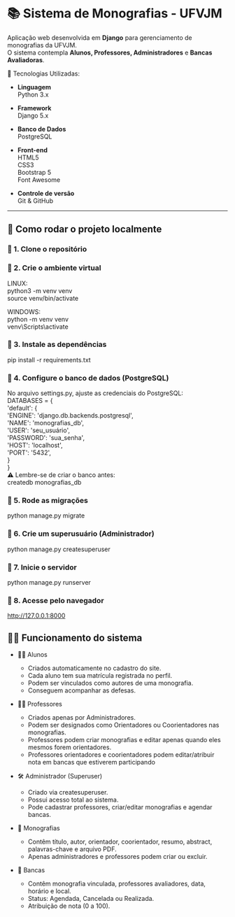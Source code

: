 # 📚 Sistema de Monografias - UFVJM

Aplicação web desenvolvida em **Django** para gerenciamento de monografias da UFVJM.  
O sistema contempla **Alunos, Professores, Administradores** e **Bancas Avaliadoras**.

🚀 Tecnologias Utilizadas:
- **Linguagem**<br>
Python 3.x

- **Framework**<br>
Django 5.x

- **Banco de Dados**<br>
PostgreSQL

- **Front-end**<br>
HTML5<br>
CSS3<br>
Bootstrap 5<br>
Font Awesome<br>

- **Controle de versão** <br>
Git & GitHub

---

## 🚀 Como rodar o projeto localmente

### 🔹 1. Clone o repositório
### 🔹 2. Crie o ambiente virtual
LINUX: <br>
python3 -m venv venv <br>
source venv/bin/activate

WINDOWS: <br>
python -m venv venv <br>
venv\Scripts\activate


### 🔹 3. Instale as dependências
pip install -r requirements.txt


### 🔹 4. Configure o banco de dados (PostgreSQL)
No arquivo settings.py, ajuste as credenciais do PostgreSQL:<br>
DATABASES = {<br>
    'default': {<br>
        'ENGINE': 'django.db.backends.postgresql',<br>
        'NAME': 'monografias_db',<br>
        'USER': 'seu_usuário',<br>
        'PASSWORD': 'sua_senha',<br>
        'HOST': 'localhost',<br>
        'PORT': '5432',<br>
    }<br>
}<br>
⚠️ Lembre-se de criar o banco antes:<br>
createdb monografias_db

### 🔹 5. Rode as migrações
python manage.py migrate


### 🔹 6. Crie um superusuário (Administrador)
python manage.py createsuperuser


### 🔹 7. Inicie o servidor
python manage.py runserver

### 🔹 8. Acesse pelo navegador
http://127.0.0.1:8000

## 🧑‍💻 Funcionamento do sistema
- 👨‍🎓 Alunos
  - Criados automaticamente no cadastro do site. <br>
  - Cada aluno tem sua matrícula registrada no perfil.<br>
  - Podem ser vinculados como autores de uma monografia.<br>
  - Conseguem acompanhar as defesas.

- 👨‍🏫 Professores
  - Criados apenas por Administradores.
  - Podem ser designados como Orientadores ou Coorientadores nas monografias.
  - Professores podem criar monografias e editar apenas quando eles mesmos forem orientadores.
  - Professores orientadores e coorientadores podem editar/atribuir nota em bancas que estiverem participando

- 🛠️ Administrador (Superuser)
  - Criado via createsuperuser.
  - Possui acesso total ao sistema.
  - Pode cadastrar professores, criar/editar monografias e agendar bancas.

- 📑 Monografias
  - Contêm título, autor, orientador, coorientador, resumo, abstract, palavras-chave e arquivo PDF.
  - Apenas administradores e professores podem criar ou excluir.

- 📝 Bancas
  - Contêm monografia vinculada, professores avaliadores, data, horário e local.
  - Status: Agendada, Cancelada ou Realizada.
  - Atribuição de nota (0 a 100).
